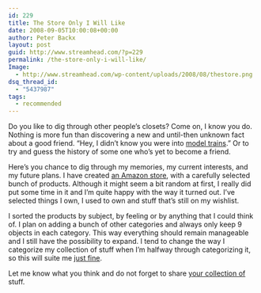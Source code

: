 ```yaml
---
id: 229
title: The Store Only I Will Like
date: 2008-09-05T10:00:08+00:00
author: Peter Backx
layout: post
guid: http://www.streamhead.com/?p=229
permalink: /the-store-only-i-will-like/
Image:
  - http://www.streamhead.com/wp-content/uploads/2008/08/thestore.png
dsq_thread_id:
  - "5437987"
tags:
  - recommended
---
```

Do you like to dig through other people&#8217;s closets? Come on, I know you do. Nothing is more fun than discovering a new and until-then unknown fact about a good friend. &#8220;Hey, I didn&#8217;t know you were into <a title="Electronics for model railroads" href="http://www.trainelectronics.com/MorseCode/index.htm" target="_blank">model trains</a>.&#8221; Or to try and guess the history of some one who&#8217;s yet to become a friend.

Here&#8217;s you chance to dig through my memories, my current interests, and my future plans. I have created <a title="Streamhead store" href="http://astore.amazon.co.uk/watje-21/" target="_blank">an Amazon store</a>, with a carefully selected bunch of products. Although it might seem a bit random at first, I really did put some time in it and I&#8217;m quite happy with the way it turned out. I&#8217;ve selected things I own, I used to own and stuff that&#8217;s still on my wishlist.

I sorted the products by subject, by feeling or by anything that I could think of. I plan on adding a bunch of other categories and always only keep 9 objects in each category. This way everything should remain manageable and I still have the possibility to expand. I tend to change the way I categorize my collection of stuff when I&#8217;m halfway through categorizing it, so this will suite me <a title="High Fidelity, the perfect mixtape isn't easy" href="http://www.imdb.com/title/tt0146882/" target="_blank">just fine</a>.

Let me know what you think and do not forget to share <a title="record sleeve collection" href="http://crossedcombs.typepad.com/recordenvelope/" target="_blank">your collection of</a> stuff.

<!-- AddThis Advanced Settings generic via filter on the_content -->

<!-- AddThis Share Buttons generic via filter on the_content -->